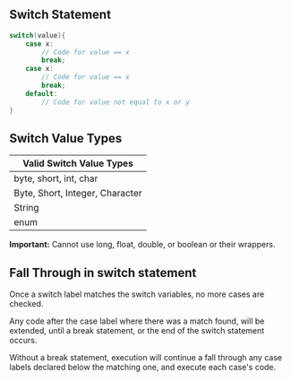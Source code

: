 ## Switch Statement

```java
switch(value){
    case x:
        // Code for value == x
        break;
    case x:
        // Code for value == x
        break;
    default:
        // Code for value not equal to x or y
}
```

## Switch Value Types

| Valid Switch Value Types |
| -- |
| byte, short, int, char |
| Byte, Short, Integer, Character |
| String |
| enum |

<b>Important:</b> Cannot use long, float, double, or boolean or their wrappers.

## Fall Through in switch statement

Once a switch label matches the switch variables, no more cases are checked. 

Any code after the case label where there was a match found, will be extended, until a break statement, or the end of the switch statement occurs.

Without a break statement, execution will continue a fall through any case labels declared below the matching one, and execute each case's code.